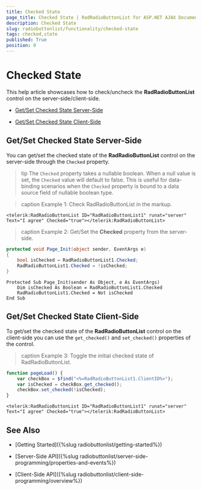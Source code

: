 ```yaml
---
title: Checked State
page_title: Checked State | RadRadioButtonList for ASP.NET AJAX Documentation
description: Checked State
slug: radiobuttonlist/functionality/checked-state
tags: checked,state
published: True
position: 0
---
```


# Checked State

This help article showcases how to check/uncheck the **RadRadioButtonList** control on the server-side/client-side.

* [Get/Set Checked State Server-Side](#getset-checked-state-server-side)

* [Get/Set Checked State Client-Side](#getset-checked-state-client-side)

## Get/Set Checked State Server-Side

You can get/set the checked state of the **RadRadioButtonList** control on the server-side through the `Checked` property. 

>tip The `Checked` property takes a nullable boolean. When a null value is set, the `Checked` value will default to false. This is useful for data-binding scenarios when the `Checked` property is bound to a data source field of nullable boolean type.

>caption Example 1: Check RadRadioButtonList in the markup. 

````ASP.NET
<telerik:RadRadioButtonList ID="RadRadioButtonList1" runat="server" Text="I agree" Checked="true"></telerik:RadRadioButtonList>
```` 

>caption Example 2: Get/Set the **Checked** property from the server-side.

````C#
protected void Page_Init(object sender, EventArgs e)
{
	bool isChecked = RadRadioButtonList1.Checked;
	RadRadioButtonList1.Checked = !isChecked;
}
````
````VB
Protected Sub Page_Init(sender As Object, e As EventArgs)
	Dim isChecked As Boolean = RadRadioButtonList1.Checked
	RadRadioButtonList1.Checked = Not isChecked
End Sub

````

## Get/Set Checked State Client-Side

To get/set the checked state of the **RadRadioButtonList** control on the client-side you can use the `get_checked()` and `set_checked()` properties of the control.

>caption Example 3: Toggle the initial checked state of RadRadioButtonList. 

````JavaScript
function pageLoad() {
	var checkBox = $find("<%=RadRadioButtonList1.ClientID%>");
	var isChecked = checkBox.get_checked();
	checkBox.set_checked(!isChecked);
}
````

````ASP.NET
<telerik:RadRadioButtonList ID="RadRadioButtonList1" runat="server" Text="I agree" Checked="true"></telerik:RadRadioButtonList>
```` 


## See Also
 
 * [Getting Started]({%slug radiobuttonlist/getting-started%})

 * [Server-Side API]({%slug radiobuttonlist/server-side-programming/properties-and-events%})
 
 * [Client-Side API]({%slug radiobuttonlist/client-side-programming/overview%})
